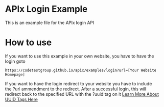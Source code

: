 # APIx Login Example

This is an example file for the APIx login API 

# How to use

If you want to use this example in your own website, you have to have the login goto 
```
https://codetestgroup.github.io/apix/examples/login?url=[Your Website Homepage]
```
If you want to have the login redirect to your website you have to include the ?url ammendment to the redirect. 
After a successful login, this will redirect back to the specified URL with the ?uuid tag on it <a href="https://github.com/CodeTestGroup/apix/tree/main/examples/getusername">Learn More About UUID Tags Here</a>
